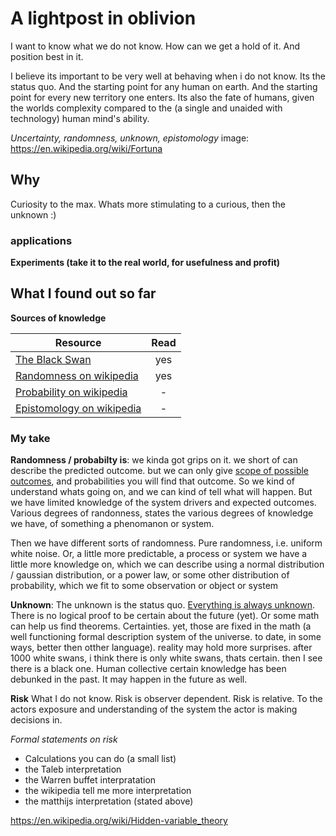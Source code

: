 # A lightpost in oblivion
I want to know what we do not know. How can we get a hold of it. And position best in it.

I believe its important to be very well at behaving when i do not know. Its the status quo. And the starting point for any human on earth. And the starting point for every new territory one enters. Its also the fate of humans, given the worlds complexity compared to the (a single and unaided with technology) human mind's ability. 

*Uncertainty, randomness, unknown, epistomology*
image: https://en.wikipedia.org/wiki/Fortuna

## Why
Curiosity to the max. Whats more stimulating to a curious, then the unknown :)

### applications
**Experiments (take it to the real world, for usefulness and profit)**

## What I found out so far
**Sources of knowledge**

| Resource              | Read              |
| -----------------     | :-----------:     |
| [The Black Swan](https://www.amazon.com/Black-Swan-Improbable-Robustness-Fragility/dp/081297381X/ref=tmm_pap_swatch_0?_encoding=UTF8&qid=&sr=)                   | yes |
| [Randomness on wikipedia](https://en.wikipedia.org/wiki/Randomness)           | yes |
| [Probability on wikipedia](https://en.wikipedia.org/wiki/Probability)         | - |
| [Epistomology on wikipedia](https://en.wikipedia.org/wiki/Epistemology)       | - |

### My take
**Randomness / probabilty is**: we kinda got grips on it. we short of can describe the predicted outcome. but we can only give [scope of possible outcomes](https://en.wikipedia.org/wiki/Probability_space), and probabilities you will find that outcome. So we kind of understand whats going on, and we can kind of tell what will happen. But we have limited knowledge of the system drivers and expected outcomes. Various degrees of randonness, states the various degrees of knowledge we have, of something a phenomanon or system.

Then we have different sorts of randomness. Pure randomness, i.e. uniform white noise. Or, a little more predictable, a process or system we have a little more knowledge on, which we can describe using a normal distribution / gaussian distribution, or a power law, or some other distribution of probability, which we fit to some observation or object or system

**Unknown**: The unknown is the status quo. [Everything is always unknown](https://en.wikipedia.org/wiki/Philosophical_skepticism#Epistemology_and_skepticism). There is no logical proof to be certain about the future (yet). Or some math can help us find theorems. Certainties. yet, those are fixed in the math (a well functioning formal description system of the universe. to date, in some ways, better then otther language). reality may hold more surprises. after 1000 white swans, i think there is only white swans, thats certain. then I see there is a black one. Human collective certain knowledge has been debunked in the past. It may happen in the future as well. 

**Risk**
What I do not know. Risk is observer dependent. Risk is relative. To the actors exposure and understanding of the system the actor is making decisions in.

*Formal statements on risk*
* Calculations you can do (a small list)
* the Taleb interpretation
* the Warren buffet interpratation
* the wikipedia tell me more interpretation
* the matthijs interpretation (stated above)

https://en.wikipedia.org/wiki/Hidden-variable_theory


